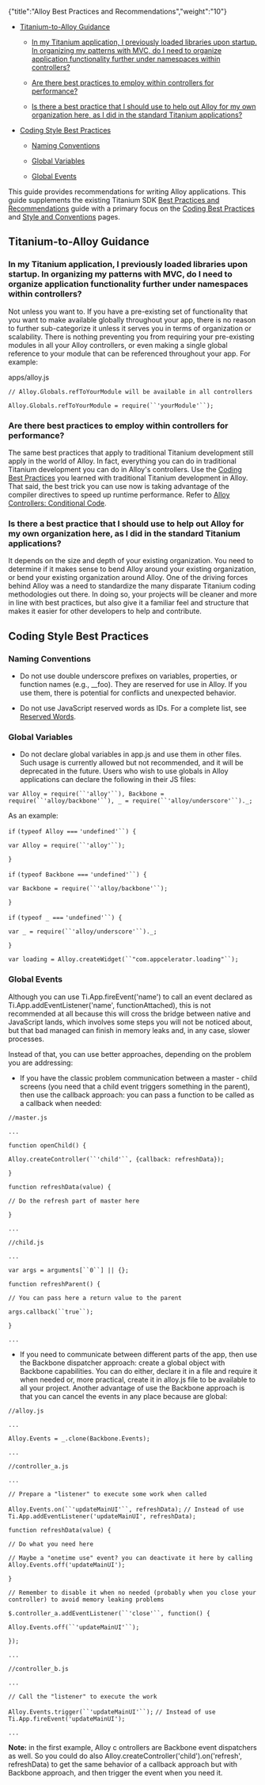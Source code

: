 {"title":"Alloy Best Practices and Recommendations","weight":"10"}

* [Titanium-to-Alloy Guidance](#titanium-to-alloy-guidance)

    * [In my Titanium application, I previously loaded libraries upon startup. In organizing my patterns with MVC, do I need to organize application functionality further under namespaces within controllers?](#in-my-titanium-application,-i-previously-loaded-libraries-upon-startup.-in-organizing-my-patterns-with-mvc,-do-i-need-to-organize-application-functionality-further-under-namespaces-within-controllers?)

    * [Are there best practices to employ within controllers for performance?](#are-there-best-practices-to-employ-within-controllers-for-performance?)

    * [Is there a best practice that I should use to help out Alloy for my own organization here, as I did in the standard Titanium applications?](#is-there-a-best-practice-that-i-should-use-to-help-out-alloy-for-my-own-organization-here,-as-i-did-in-the-standard-titanium-applications?)

* [Coding Style Best Practices](#coding-style-best-practices)

    * [Naming Conventions](#naming-conventions)

    * [Global Variables](#global-variables)

    * [Global Events](#global-events)

This guide provides recommendations for writing Alloy applications. This guide supplements the existing Titanium SDK [Best Practices and Recommendations](/docs/appc/Titanium_SDK/Titanium_SDK_Guide/Best_Practices_and_Recommendations/) guide with a primary focus on the [Coding Best Practices](/docs/appc/Titanium_SDK/Titanium_SDK_Guide/Best_Practices_and_Recommendations/Coding_Best_Practices/) and [Style and Conventions](/docs/appc/Titanium_SDK/Titanium_SDK_Guide/Best_Practices_and_Recommendations/Style_and_Conventions/) pages.

## Titanium-to-Alloy Guidance

### In my Titanium application, I previously loaded libraries upon startup. In organizing my patterns with MVC, do I need to organize application functionality further under namespaces within controllers?

Not unless you want to. If you have a pre-existing set of functionality that you want to make available globally throughout your app, there is no reason to further sub-categorize it unless it serves you in terms of organization or scalability. There is nothing preventing you from requiring your pre-existing modules in all your Alloy controllers, or even making a single global reference to your module that can be referenced throughout your app. For example:

apps/alloy.js

`// Alloy.Globals.refToYourModule will be available in all controllers`

`Alloy.Globals.refToYourModule = require(``'yourModule'``);`

### Are there best practices to employ within controllers for performance?

The same best practices that apply to traditional Titanium development still apply in the world of Alloy. In fact, everything you can do in traditional Titanium development you can do in Alloy's controllers. Use the [Coding Best Practices](/docs/appc/Titanium_SDK/Titanium_SDK_Guide/Best_Practices_and_Recommendations/Coding_Best_Practices/) you learned with traditional Titanium development in Alloy. That said, the best trick you can use now is taking advantage of the compiler directives to speed up runtime performance. Refer to [Alloy Controllers: Conditional Code](/docs/appc/Alloy_Framework/Alloy_Guide/Alloy_Controllers/#ConditionalCode).

### Is there a best practice that I should use to help out Alloy for my own organization here, as I did in the standard Titanium applications?

It depends on the size and depth of your existing organization. You need to determine if it makes sense to bend Alloy around your existing organization, or bend your existing organization around Alloy. One of the driving forces behind Alloy was a need to standardize the many disparate Titanium coding methodologies out there. In doing so, your projects will be cleaner and more in line with best practices, but also give it a familiar feel and structure that makes it easier for other developers to help and contribute.

## Coding Style Best Practices

### Naming Conventions

* Do not use double underscore prefixes on variables, properties, or function names (e.g., \_\_foo). They are reserved for use in Alloy. If you use them, there is potential for conflicts and unexpected behavior.

* Do not use JavaScript reserved words as IDs. For a complete list, see [Reserved Words](/docs/appc/Titanium_SDK/Titanium_SDK_Guide/Best_Practices_and_Recommendations/Reserved_Words/).

### Global Variables

* Do not declare global variables in app.js and use them in other files. Such usage is currently allowed but not recommended, and it will be deprecated in the future. Users who wish to use globals in Alloy applications can declare the following in their JS files:

`var Alloy = require(``'alloy'``), Backbone = require(``'alloy/backbone'``), _ = require(``'alloy/underscore'``)._;`

As an example:

`if` `(typeof Alloy ===` `'undefined'``) {`

`var Alloy = require(``'alloy'``);`

`}`

`if` `(typeof Backbone ===` `'undefined'``) {`

`var Backbone = require(``'alloy/backbone'``);`

`}`

`if` `(typeof _ ===` `'undefined'``) {`

`var _ = require(``'alloy/underscore'``)._;`

`}`

`var loading = Alloy.createWidget(``"com.appcelerator.loading"``);`

### Global Events

Although you can use Ti.App.fireEvent('name') to call an event declared as Ti.App.addEventListener('name', functionAttached), this is not recommended at all because this will cross the bridge between native and JavaScript lands, which involves some steps you will not be noticed about, but that bad managed can finish in memory leaks and, in any case, slower processes.

Instead of that, you can use better approaches, depending on the problem you are addressing:

* If you have the classic problem communication between a master - child screens (you need that a child event triggers something in the parent), then use the callback approach: you can pass a function to be called as a callback when needed:

`//master.js`

`...`

`function openChild() {`

`Alloy.createController(``'child'``, {callback: refreshData});`

`}`

`function refreshData(value) {`

`// Do the refresh part of master here`

`}`

`...`

`//child.js`

`...`

`var args = arguments[``0``] || {};`

`function refreshParent() {`

`// You can pass here a return value to the parent`

`args.callback(``true``);`

`}`

`...`

* If you need to communicate between different parts of the app, then use the Backbone dispatcher approach: create a global object with Backbone capabilities. You can do either, declare it in a file and require it when needed or, more practical, create it in alloy.js file to be available to all your project. Another advantage of use the Backbone approach is that you can cancel the events in any place because are global:

`//alloy.js`

`...`

`Alloy.Events = _.clone(Backbone.Events);`

`...`

`//controller_a.js`

`...`

`// Prepare a "listener" to execute some work when called`

`Alloy.Events.on(``'updateMainUI'``, refreshData);` `// Instead of use Ti.App.addEventListener('updateMainUI', refreshData);`

`function refreshData(value) {`

`// Do what you need here`

`// Maybe a "onetime use" event? you can deactivate it here by calling Alloy.Events.off('updateMainUI');`

`}`

`// Remember to disable it when no needed (probably when you close your controller) to avoid memory leaking problems`

`$.controller_a.addEventListener(``'close'``, function() {`

`Alloy.Events.off(``'updateMainUI'``);`

`});`

`...`

`//controller_b.js`

`...`

`// Call the "listener" to execute the work`

`Alloy.Events.trigger(``'updateMainUI'``);` `// Instead of use Ti.App.fireEvent('updateMainUI');`

`...`

**Note:** in the first example, Alloy c ontrollers are Backbone event dispatchers as well. So you could do also Alloy.createController('child').on('refresh', refreshData) to get the same behavior of a callback approach but with Backbone approach, and then trigger the event when you need it.

